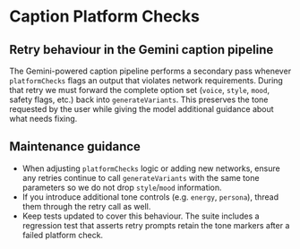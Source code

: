 
# Caption Platform Checks

## Retry behaviour in the Gemini caption pipeline

The Gemini-powered caption pipeline performs a secondary pass whenever
`platformChecks` flags an output that violates network requirements. During that
retry we must forward the complete option set (`voice`, `style`, `mood`, safety
flags, etc.) back into `generateVariants`. This preserves the tone requested by
the user while giving the model additional guidance about what needs fixing.

## Maintenance guidance

- When adjusting `platformChecks` logic or adding new networks, ensure any
  retries continue to call `generateVariants` with the same tone parameters so
  we do not drop `style`/`mood` information.
- If you introduce additional tone controls (e.g. `energy`, `persona`), thread
  them through the retry call as well.
- Keep tests updated to cover this behaviour. The suite includes a regression
  test that asserts retry prompts retain the tone markers after a failed
  platform check.
